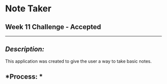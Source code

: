 # Note Taker 

## Week 11 Challenge - Accepted

---
## *Description:* 

This application was created to give the user a way to take basic notes. 

## *Process: *


